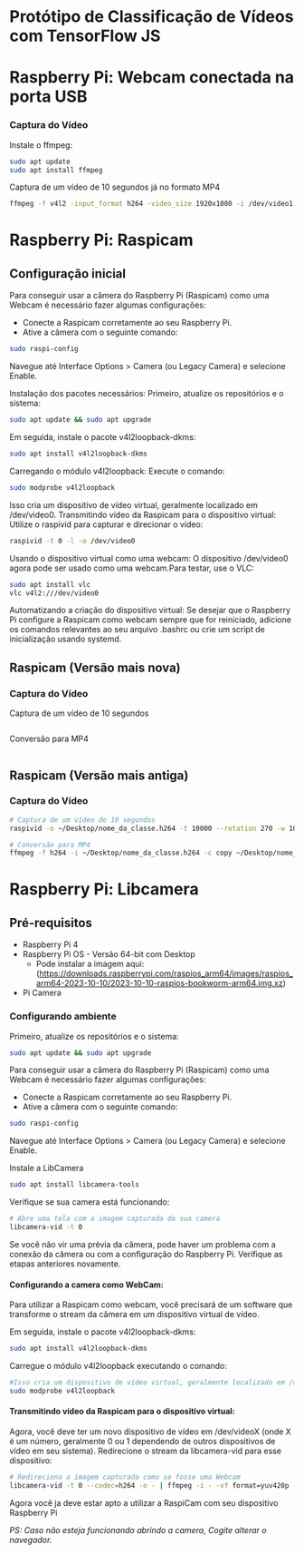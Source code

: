# Protótipo de Classificação de Vídeos com TensorFlow JS

# Raspberry Pi: Webcam conectada na porta USB

### Captura do Vídeo

Instale o ffmpeg:

```bash
sudo apt update
sudo apt install ffmpeg
```

Captura de um vídeo de 10 segundos já no formato MP4

```bash
ffmpeg -f v4l2 -input_format h264 -video_size 1920x1080 -i /dev/video1 -c:v copy -t 10 nome_da_classe.mp4
```

# Raspberry Pi: Raspicam

## Configuração inicial

Para conseguir usar a câmera do Raspberry Pi (Raspicam) como uma Webcam é necessário fazer algumas configurações:

-   Conecte a Raspicam corretamente ao seu Raspberry Pi.
-   Ative a câmera com o seguinte comando:

```bash
sudo raspi-config
```

Navegue até Interface Options > Camera (ou Legacy Camera) e selecione Enable.

Instalação dos pacotes necessários:
Primeiro, atualize os repositórios e o sistema:

```bash
sudo apt update && sudo apt upgrade
```

Em seguida, instale o pacote v4l2loopback-dkms:

```bash
sudo apt install v4l2loopback-dkms
```

Carregando o módulo v4l2loopback:
Execute o comando:

```bash
sudo modprobe v4l2loopback
```

Isso cria um dispositivo de vídeo virtual, geralmente localizado em /dev/video0.
Transmitindo vídeo da Raspicam para o dispositivo virtual:
Utilize o raspivid para capturar e direcionar o vídeo:

```bash
raspivid -t 0 -l -o /dev/video0
```

Usando o dispositivo virtual como uma webcam:
O dispositivo /dev/video0 agora pode ser usado como uma webcam.Para testar, use o VLC:

```bash
sudo apt install vlc
vlc v4l2:///dev/video0
```

Automatizando a criação do dispositivo virtual:
Se desejar que o Raspberry Pi configure a Raspicam como webcam sempre que for reiniciado, adicione os comandos relevantes ao seu arquivo .bashrc ou crie um script de inicialização usando systemd.

## Raspicam (Versão mais nova)

### Captura do Vídeo

Captura de um vídeo de 10 segundos

```bash

```

Conversão para MP4

```bash

```

## Raspicam (Versão mais antiga)

### Captura do Vídeo

```bash
# Captura de um vídeo de 10 segundos
raspivid -o ~/Desktop/nome_da_classe.h264 -t 10000 --rotation 270 -w 1080 -h 1920
```

```bash
# Conversão para MP4
ffmpeg -f h264 -i ~/Desktop/nome_da_classe.h264 -c copy ~/Desktop/nome_da_classe.mp4
```

# Raspberry Pi: Libcamera

## Pré-requisitos

-   Raspberry Pi 4
-   Raspberry Pi OS - Versão 64-bit com Desktop
    -   Pode instalar a imagem aqui: (https://downloads.raspberrypi.com/raspios_arm64/images/raspios_arm64-2023-10-10/2023-10-10-raspios-bookworm-arm64.img.xz)
-   Pi Camera

### Configurando ambiente

Primeiro, atualize os repositórios e o sistema:

```bash
sudo apt update && sudo apt upgrade
```

Para conseguir usar a câmera do Raspberry Pi (Raspicam) como uma Webcam é necessário fazer algumas configurações:

-   Conecte a Raspicam corretamente ao seu Raspberry Pi.
-   Ative a câmera com o seguinte comando:

```bash
sudo raspi-config
```

Navegue até Interface Options > Camera (ou Legacy Camera) e selecione Enable.

Instale a LibCamera

```bash
sudo apt install libcamera-tools
```

Verifique se sua camera está funcionando:

```bash
# Abre uma tela com a imagem capturada da sua camera
libcamera-vid -t 0
```
Se você não vir uma prévia da câmera, pode haver um problema com a conexão da câmera ou com a configuração do Raspberry Pi. Verifique as etapas anteriores novamente.

#### Configurando a camera como WebCam:

Para utilizar a Raspicam como webcam, você precisará de um software que transforme o stream da câmera em um dispositivo virtual de vídeo.

Em seguida, instale o pacote v4l2loopback-dkms:

```bash
sudo apt install v4l2loopback-dkms
```

Carregue o módulo v4l2loopback executando o comando:

```bash
#Isso cria um dispositivo de vídeo virtual, geralmente localizado em /dev/video0.
sudo modprobe v4l2loopback
```

#### Transmitindo vídeo da Raspicam para o dispositivo virtual:


Agora, você deve ter um novo dispositivo de vídeo em /dev/videoX (onde X é um número, geralmente 0 ou 1 dependendo de outros dispositivos de vídeo em seu sistema).
Redirecione o stream da libcamera-vid para esse dispositivo:

```bash
# Redireciona a imagem capturada como se fosse uma Webcam
libcamera-vid -t 0 --codec=h264 -o - | ffmpeg -i - -vf format=yuv420p -f v4l2 /dev/videoX
```

Agora você ja deve estar apto a utilizar a RaspiCam com seu dispositivo Raspberry Pi

*PS: Caso não esteja funcionando abrindo a camera, Cogite alterar o navegador.*
